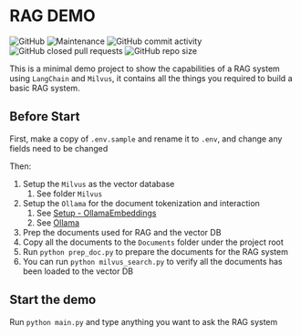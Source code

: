 # RAG DEMO

![GitHub](https://img.shields.io/github/license/laolarou726/RAG_Demo?logo=github&style=for-the-badge)
![Maintenance](https://img.shields.io/maintenance/yes/2025?logo=diaspora&style=for-the-badge)
![GitHub commit activity](https://img.shields.io/github/commit-activity/m/laolarou726/RAG_Demo?style=for-the-badge)
![GitHub closed pull requests](https://img.shields.io/github/issues-pr-closed/laolarou726/RAG_Demo?logo=github&style=for-the-badge)
![GitHub repo size](https://img.shields.io/github/repo-size/laolarou726/RAG_Demo?logo=github&style=for-the-badge)

This is a minimal demo project to show the capabilities of a RAG system using `LangChain` and `Milvus`, it contains all the things you required to build a basic RAG system.

## Before Start

First, make a copy of `.env.sample` and rename it to `.env`, and change any fields need to be changed

Then:

1. Setup the `Milvus` as the vector database
   1. See folder `Milvus`
2. Setup the `Ollama` for the document tokenization and interaction
   1. See [Setup - OllamaEmbeddings](https://python.langchain.com/docs/integrations/text_embedding/ollama/)
   2. See [Ollama](https://ollama.com/)
3. Prep the documents used for RAG and the vector DB
4. Copy all the documents to the `Documents` folder under the project root
5. Run `python prep_doc.py` to prepare the documents for the RAG system
6. You can run `python milvus_search.py` to verify all the documents has been loaded to the vector DB

## Start the demo

Run `python main.py` and type anything you want to ask the RAG system
